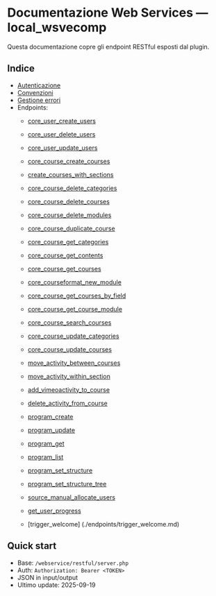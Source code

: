 
# Documentazione Web Services — local_wsvecomp

Questa documentazione copre gli endpoint RESTful esposti dal plugin.

## Indice
- [Autenticazione](./auth.md)
- [Convenzioni](./conventions.md)
- [Gestione errori](./errors.md)
- Endpoints:
  - [core_user_create_users](./endpoints/core_user_create_users.md)
  - [core_user_delete_users](./endpoints/core_user_delete_users.md)
  - [core_user_update_users](./endpoints/core_user_update_users.md)
  
  - [core_course_create_courses](./endpoints/core_course_create_courses.md)
  - [create_courses_with_sections](./endpoints/create_courses_with_sections.md)
  - [core_course_delete_categories](./endpoints/core_course_delete_categories.md)
  - [core_course_delete_courses](./endpoints/core_course_delete_courses.md)
  - [core_course_delete_modules](./endpoints/core_course_delete_modules.md)
  - [core_course_duplicate_course](./endpoints/core_course_duplicate_course.md)
  - [core_course_get_categories](./endpoints/core_course_get_categories.md)
  - [core_course_get_contents](./endpoints/core_course_get_contents.md)
  - [core_course_get_courses](./endpoints/core_course_get_courses.md)
  - [core_courseformat_new_module](./endpoints/core_courseformat_new_module.md)
  - [core_course_get_courses_by_field](./endpoints/core_course_get_courses_by_field.md)
  - [core_course_get_course_module](./endpoints/core_course_get_course_module.md)
  - [core_course_search_courses](./endpoints/core_course_search_courses.md)
  - [core_course_update_categories](./endpoints/core_course_update_categories.md)
  - [core_course_update_courses](./endpoints/core_course_update_courses.md)
  - [move_activity_between_courses](./endpoints/move_activity_between_courses.md)
  - [move_activity_within_section](./endpoints/move_activity_within_section.md)
  - [add_vimeoactivity_to_course](./endpoints/add_vimeoactivity_to_course.md)
  - [delete_activity_from_course](./endpoints/delete_activity_from_course.md)
  - [program_create](./endpoints/program_create.md)
  - [program_update](./endpoints/program_update.md)
  - [program_get](./endpoints/program_get.md)
  - [program_list](./endpoints/program_list.md)
  - [program_set_structure](./endpoints/program_set_structure.md)
  - [program_set_structure_tree](./endpoints/program_set_structure_tree.md)
  - [source_manual_allocate_users](./endpoints/source_manual_allocate_users.md)
  - [get_user_progress](./endpoints/get_user_progress.md)
  - [trigger_welcome] (./endpoints/trigger_welcome.md)


## Quick start
- Base: `/webservice/restful/server.php`
- Auth: `Authorization: Bearer <TOKEN>`
- JSON in input/output
- Ultimo update: 2025-09-19
